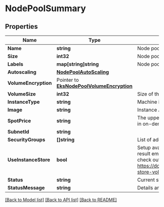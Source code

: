 # NodePoolSummary

## Properties

Name | Type | Description | Notes
------------ | ------------- | ------------- | -------------
**Name** | **string** | Node pool name. | 
**Size** | **int32** | Node pool size. | 
**Labels** | **map[string]string** | Node pool labels. | [optional] 
**Autoscaling** | [**NodePoolAutoScaling**](NodePoolAutoScaling.md) |  | [optional] 
**VolumeEncryption** | Pointer to [**EksNodePoolVolumeEncryption**](EKSNodePoolVolumeEncryption.md) |  | [optional] 
**VolumeSize** | **int32** | Size of the EBS volume in GBs of the nodes in the pool. | [optional] 
**InstanceType** | **string** | Machine instance type. | 
**Image** | **string** | Instance AMI. | [optional] 
**SpotPrice** | **string** | The upper limit price for the requested spot instance. If this field is left empty or 0 passed in on-demand instances used instead of spot instances. | [optional] 
**SubnetId** | **string** |  | [optional] 
**SecurityGroups** | **[]string** | List of additional custom security groups for all nodes in the pool. | [optional] 
**UseInstanceStore** | **bool** | Setup available instance stores (NVMe disks) to use for Kubelet root if available. As a result emptyDir volumes will be provisioned on local instance storage disks. You can check out available instance storages here https://docs.aws.amazon.com/AWSEC2/latest/UserGuide/InstanceStorage.html#instance-store-volumes. | [optional] 
**Status** | **string** | Current status of the node pool. | [optional] 
**StatusMessage** | **string** | Details and reasoning about the status value. | [optional] 

[[Back to Model list]](../README.md#documentation-for-models) [[Back to API list]](../README.md#documentation-for-api-endpoints) [[Back to README]](../README.md)


